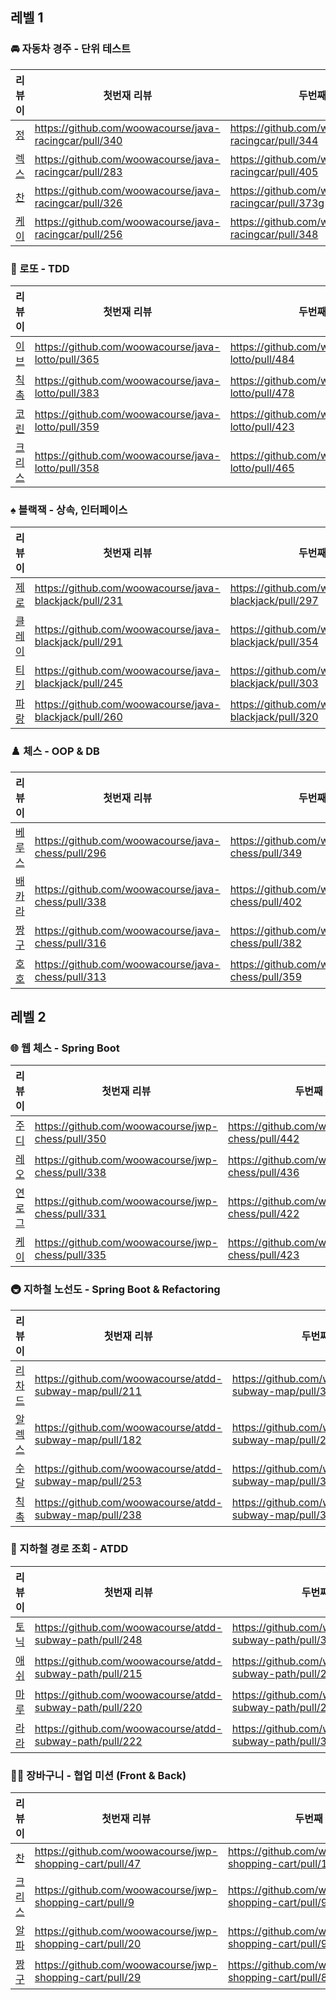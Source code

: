 ## 레벨 1

### 🚘 자동차 경주 - 단위 테스트

| 리뷰이                                | 첫번재 리뷰                                            | 두번째 리뷰                                             |
| ------------------------------------- | ------------------------------------------------------ | ------------------------------------------------------- |
| [정](https://github.com/bugoverdose)  | https://github.com/woowacourse/java-racingcar/pull/340 | https://github.com/woowacourse/java-racingcar/pull/344  |
| [렉스](https://github.com/kimchan123) | https://github.com/woowacourse/java-racingcar/pull/283 | https://github.com/woowacourse/java-racingcar/pull/405  |
| [찬](https://github.com/Seongwon97)   | https://github.com/woowacourse/java-racingcar/pull/326 | https://github.com/woowacourse/java-racingcar/pull/373g |
| [케이](https://github.com/kth990303)  | https://github.com/woowacourse/java-racingcar/pull/256 | https://github.com/woowacourse/java-racingcar/pull/348  |

### 💸 로또 - TDD

| 리뷰이                                     | 첫번재 리뷰                                        | 두번째 리뷰                                        |
| ------------------------------------------ | -------------------------------------------------- | -------------------------------------------------- |
| [이브](https://github.com/2yujeong)        | https://github.com/woowacourse/java-lotto/pull/365 | https://github.com/woowacourse/java-lotto/pull/484 |
| [칙촉](https://github.com/Youngyoon-1)     | https://github.com/woowacourse/java-lotto/pull/383 | https://github.com/woowacourse/java-lotto/pull/478 |
| [코린](https://github.com/hamcheeseburger) | https://github.com/woowacourse/java-lotto/pull/359 | https://github.com/woowacourse/java-lotto/pull/423 |
| [크리스](https://github.com/Byeongju-Kong) | https://github.com/woowacourse/java-lotto/pull/358 | https://github.com/woowacourse/java-lotto/pull/465 |

### ♠️ 블랙잭 - 상속, 인터페이스

| 리뷰이                                       | 첫번재 리뷰                                            | 두번째 리뷰                                            |
| -------------------------------------------- | ------------------------------------------------------ | ------------------------------------------------------ |
| [제로](https://github.com/asebn1)            | https://github.com/woowacourse/java-blackjack/pull/231 | https://github.com/woowacourse/java-blackjack/pull/297 |
| [클레이](https://github.com/yangdongjue5510) | https://github.com/woowacourse/java-blackjack/pull/291 | https://github.com/woowacourse/java-blackjack/pull/354 |
| [티키](https://github.com/yh20studio)        | https://github.com/woowacourse/java-blackjack/pull/245 | https://github.com/woowacourse/java-blackjack/pull/303 |
| [파랑](https://github.com/summerlunaa)       | https://github.com/woowacourse/java-blackjack/pull/260 | https://github.com/woowacourse/java-blackjack/pull/320 |

### ♟️ 체스 - OOP & DB

| 리뷰이                                  | 첫번재 리뷰                                        | 두번째 리뷰                                        |
| --------------------------------------- | -------------------------------------------------- | -------------------------------------------------- |
| [베루스](https://github.com/wilgur513)  | https://github.com/woowacourse/java-chess/pull/296 | https://github.com/woowacourse/java-chess/pull/349 |
| [배카라](https://github.com/seong-wooo) | https://github.com/woowacourse/java-chess/pull/338 | https://github.com/woowacourse/java-chess/pull/402 |
| [짱구](https://github.com/sc0116)       | https://github.com/woowacourse/java-chess/pull/316 | https://github.com/woowacourse/java-chess/pull/382 |
| [호호](https://github.com/yhh1056)      | https://github.com/woowacourse/java-chess/pull/313 | https://github.com/woowacourse/java-chess/pull/359 |

## 레벨 2

### 🌐 웹 체스 - Spring Boot

| 리뷰이                               | 첫번재 리뷰                                       | 두번째 리뷰                                       |
| ------------------------------------ | ------------------------------------------------- | ------------------------------------------------- |
| [주디](https://github.com/jurlring)  | https://github.com/woowacourse/jwp-chess/pull/350 | https://github.com/woowacourse/jwp-chess/pull/442 |
| [레오](https://github.com/DWL21)     | https://github.com/woowacourse/jwp-chess/pull/338 | https://github.com/woowacourse/jwp-chess/pull/436 |
| [연로그](https://github.com/yeon-06) | https://github.com/woowacourse/jwp-chess/pull/331 | https://github.com/woowacourse/jwp-chess/pull/422 |
| [케이](https://github.com/kth990303) | https://github.com/woowacourse/jwp-chess/pull/335 | https://github.com/woowacourse/jwp-chess/pull/423 |

### 🚇 지하철 노선도 - Spring Boot & Refactoring

| 리뷰이                                 | 첫번재 리뷰                                             | 두번째 리뷰                                             |
| -------------------------------------- | ------------------------------------------------------- | ------------------------------------------------------- |
| [리차드](https://github.com/HJ-Rich)   | https://github.com/woowacourse/atdd-subway-map/pull/211 | https://github.com/woowacourse/atdd-subway-map/pull/308 |
| [알렉스](https://github.com/yxxnghwan) | https://github.com/woowacourse/atdd-subway-map/pull/182 | https://github.com/woowacourse/atdd-subway-map/pull/271 |
| [수달](https://github.com/her0807)     | https://github.com/woowacourse/atdd-subway-map/pull/253 | https://github.com/woowacourse/atdd-subway-map/pull/321 |
| [칙촉](https://github.com/Youngyoon-1) | https://github.com/woowacourse/atdd-subway-map/pull/238 | https://github.com/woowacourse/atdd-subway-map/pull/327 |

### 🧪 지하철 경로 조회 - ATDD

| 리뷰이                                  | 첫번재 리뷰                                              | 두번째 리뷰                                              |
| --------------------------------------- | -------------------------------------------------------- | -------------------------------------------------------- |
| [토닉](https://github.com/tonic523)     | https://github.com/woowacourse/atdd-subway-path/pull/248 | https://github.com/woowacourse/atdd-subway-path/pull/322 |
| [애쉬](https://github.com/dongho108)    | https://github.com/woowacourse/atdd-subway-path/pull/215 | https://github.com/woowacourse/atdd-subway-path/pull/297 |
| [마루](https://github.com/chawani)      | https://github.com/woowacourse/atdd-subway-path/pull/220 | https://github.com/woowacourse/atdd-subway-path/pull/298 |
| [라라](https://github.com/sure-why-not) | https://github.com/woowacourse/atdd-subway-path/pull/222 | https://github.com/woowacourse/atdd-subway-path/pull/307 |

### 🤝🏻 장바구니 - 협업 미션 (Front & Back)

| 리뷰이                                     | 첫번재 리뷰                                              | 두번째 리뷰                                               |
| ------------------------------------------ | -------------------------------------------------------- | --------------------------------------------------------- |
| [찬](https://github.com/Seongwon97)        | https://github.com/woowacourse/jwp-shopping-cart/pull/47 | https://github.com/woowacourse/jwp-shopping-cart/pull/153 |
| [크리스](https://github.com/Byeongju-Kong) | https://github.com/woowacourse/jwp-shopping-cart/pull/9  | https://github.com/woowacourse/jwp-shopping-cart/pull/94  |
| [알파](https://github.com/bcc0830)         | https://github.com/woowacourse/jwp-shopping-cart/pull/20 | https://github.com/woowacourse/jwp-shopping-cart/pull/96  |
| [짱구](https://github.com/sc0116)          | https://github.com/woowacourse/jwp-shopping-cart/pull/29 | https://github.com/woowacourse/jwp-shopping-cart/pull/89  |
